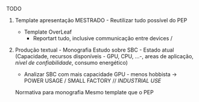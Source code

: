 TODO

1. Template apresentação MESTRADO - Reutilizar tudo possível do PEP

   - Template OverLeaf
     - Reportart tudo, inclusive communicação entre devices /

2. Produção textual - Monografia
   Estudo sobre SBC - Estado atual (Capacidade, recursos disponíveis - GPU, CPU, ...-, areas de aplicação, _nível de confiabilidade_, consumo energético)

   - Analizar SBC com mais capacidade GPU - menos hobbista -> POWER USAGE / SMALL FACTORY // _INDUSTRIAL USE_

   Normativa para monografia
   Mesmo template que o PEP
